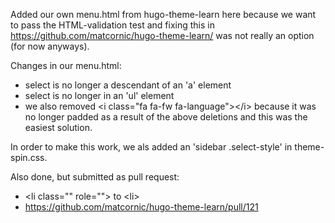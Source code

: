Added our own menu.html from hugo-theme-learn here because we want to pass 
the HTML-validation test and fixing this in https://github.com/matcornic/hugo-theme-learn/
was not really an option (for now anyways).

Changes in our menu.html:
* select is no longer a descendant of an 'a' element
* select is no longer in an 'ul' element
* we also removed &lt;i class="fa fa-fw fa-language"&gt;&lt;/i&gt; because it was no longer padded as a result of the above deletions and this was the easiest solution.

In order to make this work, we als added an 'sidebar .select-style' in
theme-spin.css.

Also done, but submitted as pull request:
* &lt;li class="" role=""&gt; to &lt;li&gt;
* https://github.com/matcornic/hugo-theme-learn/pull/121


 
